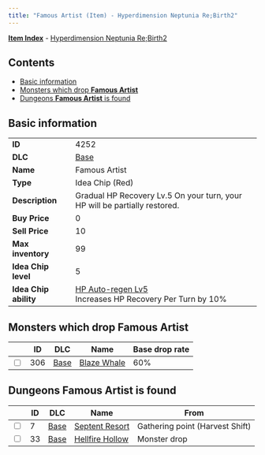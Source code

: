 ```yaml
---
title: "Famous Artist (Item) - Hyperdimension Neptunia Re;Birth2"
---
```


[**Item Index**](/neptunia/rb2/item/index.html) - [Hyperdimension Neptunia Re;Birth2](/neptunia/rb2)

## Contents

- [Basic information](#basic-information)
- [Monsters which drop **Famous Artist**](#monsters-which-drop-famous-artist)
- [Dungeons **Famous Artist** is found](#dungeons-famous-artist-is-found)

## Basic information

|   |   |
| -- | -- |
| **ID** | 4252 |
| **DLC** | [Base](/neptunia/rb2/dlc/0-base.html) |
| **Name** | Famous Artist |
| **Type** | Idea Chip (Red) |
| **Description** | Gradual HP Recovery Lv.5 On your turn, your HP will be partially restored. |
| **Buy Price** | 0 |
| **Sell Price** | 10 |
| **Max inventory** | 99 |
| **Idea Chip level** | 5 |
| **Idea Chip ability** | [HP Auto-regen Lv5](/neptunia/rb2/ability/0-9651-hp-auto-regen-lv5.html)<br />Increases HP Recovery Per Turn by 10% |

## Monsters which drop **Famous Artist**

|    | ID | DLC | Name | Base drop rate |
| -- | -- | --- | ---- | -------------- |
| <input type="checkbox" id="rb2-monster-0-306" class="trackbox" /> | 306 | [Base](/neptunia/rb2/dlc/0-base.html) | [Blaze Whale](/neptunia/rb2/monster/0-306-blaze-whale.html) | 60% |

## Dungeons **Famous Artist** is found

|    | ID | DLC | Name | From |
| -- | -- | --- | ---- | ---- |
| <input type="checkbox" id="rb2-dungeon-0-7" class="trackbox" /> | 7 | [Base](/neptunia/rb2/dlc/0-base.html) | [Septent Resort](/neptunia/rb2/dungeon/0-7-septent-resort.html) | Gathering point (Harvest Shift) |
| <input type="checkbox" id="rb2-dungeon-0-33" class="trackbox" /> | 33 | [Base](/neptunia/rb2/dlc/0-base.html) | [Hellfire Hollow](/neptunia/rb2/dungeon/0-33-hellfire-hollow.html) | Monster drop |